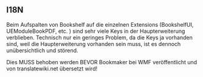 ## I18N
Beim Aufspalten von Bookshelf auf die einzelnen Extensions (BookshelfUI,
UEModuleBookPDF, etc. ) sind sehr viele Keys in der Haupterweiterung verblieben.
Technisch nur ein geringes Problem, da die Keys ja vorhanden sind, weil die
Haupterweiterung vorhanden sein muss, ist es dennoch unübersichtlich und
störend.

Dies MUSS behoben werden BEVOR Bookmaker bei WMF veröffentlicht und von
translatewiki.net übersetzt wird!
